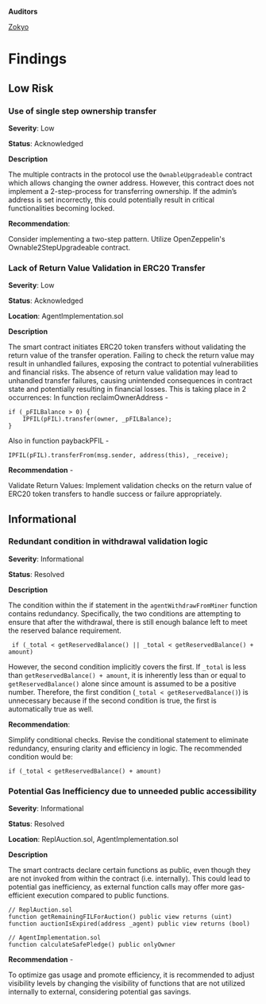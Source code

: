 **Auditors**

[Zokyo](https://x.com/zokyo_io)

# Findings

## Low Risk

###  Use of single step ownership transfer

**Severity**: Low

**Status**:  Acknowledged

**Description**

The multiple contracts in the protocol use the `OwnableUpgradeable` contract which allows changing the owner address. However, this contract does not implement a 2-step-process for transferring ownership. If the admin’s address is set incorrectly, this could potentially result in critical functionalities becoming locked.

**Recommendation**: 

Consider implementing a two-step pattern. Utilize OpenZeppelin's Ownable2StepUpgradeable contract.


### Lack of Return Value Validation in ERC20 Transfer

**Severity**: Low

**Status**: Acknowledged

**Location**: AgentImplementation.sol

**Description**

The smart contract initiates ERC20 token transfers without validating the return value of the transfer operation. Failing to check the return value may result in unhandled failures, exposing the contract to potential vulnerabilities and financial risks. The absence of return value validation may lead to unhandled transfer failures, causing unintended consequences in contract state and potentially resulting in financial losses.
This is taking place in 2 occurrences:
In function reclaimOwnerAddress -
```solidity
if (_pFILBalance > 0) {
    IPFIL(pFIL).transfer(owner, _pFILBalance);
}
```
Also in function paybackPFIL -
```solidity
IPFIL(pFIL).transferFrom(msg.sender, address(this), _receive);
```
**Recommendation** - 

Validate Return Values: Implement validation checks on the return value of ERC20 token transfers to handle success or failure appropriately.

## Informational

### Redundant condition in withdrawal validation logic

**Severity**: Informational

**Status**:  Resolved

**Description**

The condition within the if statement in the `agentWithdrawFromMiner` function contains redundancy. Specifically, the two conditions are attempting to ensure that after the withdrawal, there is still enough balance left to meet the reserved balance requirement.
```solidity
 if (_total < getReservedBalance() || _total < getReservedBalance() + amount) 
```
However, the second condition implicitly covers the first. If `_total` is less than `getReservedBalance() + amount`, it is inherently less than or equal to `getReservedBalance()` alone since amount is assumed to be a positive number. Therefore, the first condition (`_total < getReservedBalance()`) is unnecessary because if the second condition is true, the first is automatically true as well.

**Recommendation**:

Simplify conditional checks. Revise the conditional statement to eliminate redundancy, ensuring clarity and efficiency in logic. The recommended condition would be:
```solidity
if (_total < getReservedBalance() + amount)
```

 

### Potential Gas Inefficiency due to unneeded public accessibility

**Severity**: Informational

**Status**: Resolved

**Location**: ReplAuction.sol, AgentImplementation.sol

**Description**

The smart contracts declare certain functions as public, even though they are not invoked from within the contract (i.e. internally). This could lead to potential gas inefficiency, as external function calls may offer more gas-efficient execution compared to public functions.
```solidity
// ReplAuction.sol
function getRemainingFILForAuction() public view returns (uint) 
function auctionIsExpired(address _agent) public view returns (bool) 

// AgentImplementation.sol
function calculateSafePledge() public onlyOwner 
```
**Recommendation** - 

To optimize gas usage and promote efficiency, it is recommended to adjust visibility levels by changing the visibility of functions that are not utilized internally to external, considering potential gas savings.
